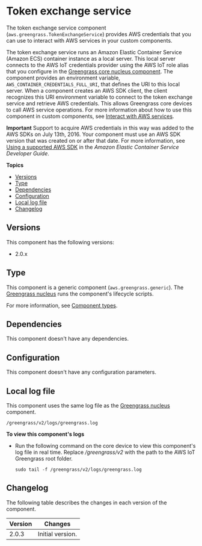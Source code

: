 # Token exchange service<a name="token-exchange-service-component"></a>

The token exchange service component \(`aws.greengrass.TokenExchangeService`\) provides AWS credentials that you can use to interact with AWS services in your custom components\.

The token exchange service runs an Amazon Elastic Container Service \(Amazon ECS\) container instance as a local server\. This local server connects to the AWS IoT credentials provider using the AWS IoT role alias that you configure in the [Greengrass core nucleus component](greengrass-nucleus-component.md)\. The component provides an environment variable, `AWS_CONTAINER_CREDENTIALS_FULL_URI`, that defines the URI to this local server\. When a component creates an AWS SDK client, the client recognizes this URI environment variable to connect to the token exchange service and retrieve AWS credentials\. This allows Greengrass core devices to call AWS service operations\. For more information about how to use this component in custom components, see [Interact with AWS services](interact-with-aws-services.md)\.

**Important**  <a name="token-exchange-service-aws-sdk-requirement"></a>
Support to acquire AWS credentials in this way was added to the AWS SDKs on July 13th, 2016\. Your component must use an AWS SDK version that was created on or after that date\. For more information, see [Using a supported AWS SDK](https://docs.aws.amazon.com/AmazonECS/latest/developerguide/task-iam-roles.html#task-iam-roles-minimum-sdk) in the *Amazon Elastic Container Service Developer Guide*\.

**Topics**
+ [Versions](#token-exchange-service-component-versions)
+ [Type](#token-exchange-service-component-type)
+ [Dependencies](#token-exchange-service-component-dependencies)
+ [Configuration](#token-exchange-service-component-configuration)
+ [Local log file](#token-exchange-service-component-log-file)
+ [Changelog](#token-exchange-service-component-changelog)

## Versions<a name="token-exchange-service-component-versions"></a>

This component has the following versions:
+ 2\.0\.x

## Type<a name="token-exchange-service-component-type"></a>

<a name="public-component-type-generic"></a>This component is a generic component \(`aws.greengrass.generic`\)\. The [Greengrass nucleus](greengrass-nucleus-component.md) runs the component's lifecycle scripts\.

<a name="public-component-type-more-information"></a>For more information, see [Component types](manage-components.md#component-types)\.

## Dependencies<a name="token-exchange-service-component-dependencies"></a>

This component doesn't have any dependencies\.

## Configuration<a name="token-exchange-service-component-configuration"></a>

This component doesn't have any configuration parameters\.

## Local log file<a name="token-exchange-service-component-log-file"></a>

This component uses the same log file as the [Greengrass nucleus](greengrass-nucleus-component.md) component\.

```
/greengrass/v2/logs/greengrass.log
```

**To view this component's logs**
+ Run the following command on the core device to view this component's log file in real time\. Replace */greengrass/v2* with the path to the AWS IoT Greengrass root folder\.

  ```
  sudo tail -f /greengrass/v2/logs/greengrass.log
  ```

## Changelog<a name="token-exchange-service-component-changelog"></a>

The following table describes the changes in each version of the component\.


|  **Version**  |  **Changes**  | 
| --- | --- | 
|  2\.0\.3  |  Initial version\.  | 